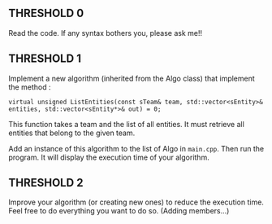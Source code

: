 ## THRESHOLD 0

Read the code. If any syntax bothers you, please ask me!!

## THRESHOLD 1

Implement a new algorithm (inherited from the Algo class) that implement the method :
```
virtual unsigned ListEntities(const sTeam& team, std::vector<sEntity>& entities, std::vector<sEntity*>& out) = 0;
```

This function takes a team and the list of all entities. It must retrieve all entities that belong to the given team.

Add an instance of this algorithm to the list of Algo in `main.cpp`. Then run the program. It will display the execution time of your algorithm.

## THRESHOLD 2

Improve your algorithm (or creating new ones) to reduce the execution time. Feel free to do everything you want to do so. (Adding members...)